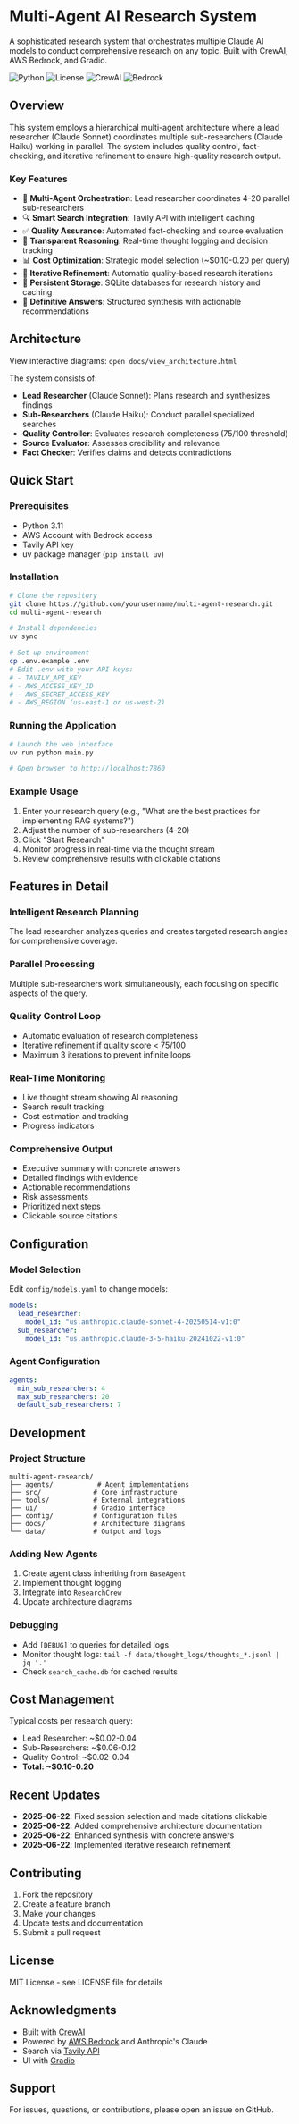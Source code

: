 # Multi-Agent AI Research System

A sophisticated research system that orchestrates multiple Claude AI models to conduct comprehensive research on any topic. Built with CrewAI, AWS Bedrock, and Gradio.

![Python](https://img.shields.io/badge/python-3.11-blue.svg)
![License](https://img.shields.io/badge/license-MIT-green.svg)
![CrewAI](https://img.shields.io/badge/CrewAI-Latest-orange.svg)
![Bedrock](https://img.shields.io/badge/AWS-Bedrock-yellow.svg)

## Overview

This system employs a hierarchical multi-agent architecture where a lead researcher (Claude Sonnet) coordinates multiple sub-researchers (Claude Haiku) working in parallel. The system includes quality control, fact-checking, and iterative refinement to ensure high-quality research output.

### Key Features

- 🤖 **Multi-Agent Orchestration**: Lead researcher coordinates 4-20 parallel sub-researchers
- 🔍 **Smart Search Integration**: Tavily API with intelligent caching
- ✅ **Quality Assurance**: Automated fact-checking and source evaluation
- 💭 **Transparent Reasoning**: Real-time thought logging and decision tracking
- 📊 **Cost Optimization**: Strategic model selection (~$0.10-0.20 per query)
- 🔄 **Iterative Refinement**: Automatic quality-based research iterations
- 💾 **Persistent Storage**: SQLite databases for research history and caching
- 🎯 **Definitive Answers**: Structured synthesis with actionable recommendations

## Architecture

View interactive diagrams: `open docs/view_architecture.html`

The system consists of:
- **Lead Researcher** (Claude Sonnet): Plans research and synthesizes findings
- **Sub-Researchers** (Claude Haiku): Conduct parallel specialized searches
- **Quality Controller**: Evaluates research completeness (75/100 threshold)
- **Source Evaluator**: Assesses credibility and relevance
- **Fact Checker**: Verifies claims and detects contradictions

## Quick Start

### Prerequisites

- Python 3.11
- AWS Account with Bedrock access
- Tavily API key
- uv package manager (`pip install uv`)

### Installation

```bash
# Clone the repository
git clone https://github.com/yourusername/multi-agent-research.git
cd multi-agent-research

# Install dependencies
uv sync

# Set up environment
cp .env.example .env
# Edit .env with your API keys:
# - TAVILY_API_KEY
# - AWS_ACCESS_KEY_ID
# - AWS_SECRET_ACCESS_KEY
# - AWS_REGION (us-east-1 or us-west-2)
```

### Running the Application

```bash
# Launch the web interface
uv run python main.py

# Open browser to http://localhost:7860
```

### Example Usage

1. Enter your research query (e.g., "What are the best practices for implementing RAG systems?")
2. Adjust the number of sub-researchers (4-20)
3. Click "Start Research"
4. Monitor progress in real-time via the thought stream
5. Review comprehensive results with clickable citations

## Features in Detail

### Intelligent Research Planning
The lead researcher analyzes queries and creates targeted research angles for comprehensive coverage.

### Parallel Processing
Multiple sub-researchers work simultaneously, each focusing on specific aspects of the query.

### Quality Control Loop
- Automatic evaluation of research completeness
- Iterative refinement if quality score < 75/100
- Maximum 3 iterations to prevent infinite loops

### Real-Time Monitoring
- Live thought stream showing AI reasoning
- Search result tracking
- Cost estimation and tracking
- Progress indicators

### Comprehensive Output
- Executive summary with concrete answers
- Detailed findings with evidence
- Actionable recommendations
- Risk assessments
- Prioritized next steps
- Clickable source citations

## Configuration

### Model Selection
Edit `config/models.yaml` to change models:
```yaml
models:
  lead_researcher:
    model_id: "us.anthropic.claude-sonnet-4-20250514-v1:0"
  sub_researcher:
    model_id: "us.anthropic.claude-3-5-haiku-20241022-v1:0"
```

### Agent Configuration
```yaml
agents:
  min_sub_researchers: 4
  max_sub_researchers: 20
  default_sub_researchers: 7
```

## Development

### Project Structure
```
multi-agent-research/
├── agents/           # Agent implementations
├── src/             # Core infrastructure
├── tools/           # External integrations
├── ui/              # Gradio interface
├── config/          # Configuration files
├── docs/            # Architecture diagrams
└── data/            # Output and logs
```

### Adding New Agents
1. Create agent class inheriting from `BaseAgent`
2. Implement thought logging
3. Integrate into `ResearchCrew`
4. Update architecture diagrams

### Debugging
- Add `[DEBUG]` to queries for detailed logs
- Monitor thought logs: `tail -f data/thought_logs/thoughts_*.jsonl | jq '.'`
- Check `search_cache.db` for cached results

## Cost Management

Typical costs per research query:
- Lead Researcher: ~$0.02-0.04
- Sub-Researchers: ~$0.06-0.12
- Quality Control: ~$0.02-0.04
- **Total: ~$0.10-0.20**

## Recent Updates

- **2025-06-22**: Fixed session selection and made citations clickable
- **2025-06-22**: Added comprehensive architecture documentation
- **2025-06-22**: Enhanced synthesis with concrete answers
- **2025-06-22**: Implemented iterative research refinement

## Contributing

1. Fork the repository
2. Create a feature branch
3. Make your changes
4. Update tests and documentation
5. Submit a pull request

## License

MIT License - see LICENSE file for details

## Acknowledgments

- Built with [CrewAI](https://github.com/joaomdmoura/crewAI)
- Powered by [AWS Bedrock](https://aws.amazon.com/bedrock/) and Anthropic's Claude
- Search via [Tavily API](https://tavily.com/)
- UI with [Gradio](https://gradio.app/)

## Support

For issues, questions, or contributions, please open an issue on GitHub.